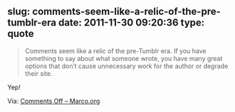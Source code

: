 slug: comments-seem-like-a-relic-of-the-pre-tumblr-era
date: 2011-11-30 09:20:36
type: quote
---

> Comments seem like a relic of the pre-Tumblr era. If you have something to say about what someone wrote, you have many great options that don’t cause unnecessary work for the author or degrade their site.

Yep!

 Via: [Comments Off – Marco.org](http://www.marco.org/2011/11/30/matt-legend-gemmell-comments-off)
